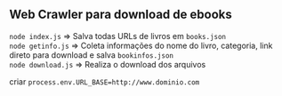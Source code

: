 ## Web Crawler para download de ebooks

`node index.js` => Salva todas URLs de livros em `books.json`  
`node getinfo.js` => Coleta informações do nome do livro, categoria, link direto para download e salva `bookinfos.json`  
`node download.js` => Realiza o download dos arquivos

criar `process.env.URL_BASE=http://www.dominio.com`